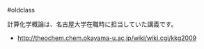 #oldclass

計算化学概論は、名古屋大学在職時に担当していた講義です。

* http://theochem.chem.okayama-u.ac.jp/wiki/wiki.cgi/kkg2009


<!--  -->
